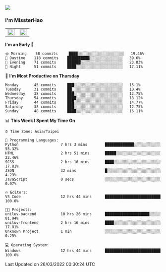 ![](https://komarev.com/ghpvc/?username=MissterHao&color=ff69b4)

### I'm MissterHao


<!-- Readme stats -->
<!-- https://github.com/anuraghazra/github-readme-stats -->
<table>
<tr>
    <td valign="top" width="50%">
    <img src="https://github-readme-stats.vercel.app/api?username=MissterHao&hide_border=true&show_icons=true&locale=en" align="left" style="width: 100%" />
    </td>
    <td valign="top" width="50%">
    <img src="https://github-readme-stats.vercel.app/api/top-langs?username=MissterHao&hide_border=true&show_icons=true&locale=en&layout=compact" align="left" style="width: 100%" />
    </td>
</tr>
</table>  


<!--START_SECTION:waka-->
**I'm an Early 🐤** 

```text
🌞 Morning    58 commits     ████░░░░░░░░░░░░░░░░░░░░░   19.46% 
🌆 Daytime    118 commits    ██████████░░░░░░░░░░░░░░░   39.6% 
🌃 Evening    71 commits     ██████░░░░░░░░░░░░░░░░░░░   23.83% 
🌙 Night      51 commits     ████░░░░░░░░░░░░░░░░░░░░░   17.11%

```
📅 **I'm Most Productive on Thursday** 

```text
Monday       45 commits     ███░░░░░░░░░░░░░░░░░░░░░░   15.1% 
Tuesday      31 commits     ██░░░░░░░░░░░░░░░░░░░░░░░   10.4% 
Wednesday    38 commits     ███░░░░░░░░░░░░░░░░░░░░░░   12.75% 
Thursday     54 commits     ████░░░░░░░░░░░░░░░░░░░░░   18.12% 
Friday       44 commits     ███░░░░░░░░░░░░░░░░░░░░░░   14.77% 
Saturday     38 commits     ███░░░░░░░░░░░░░░░░░░░░░░   12.75% 
Sunday       48 commits     ████░░░░░░░░░░░░░░░░░░░░░   16.11%

```


📊 **This Week I Spent My Time On** 

```text
⌚︎ Time Zone: Asia/Taipei

💬 Programming Languages: 
Python                   7 hrs 3 mins        █████████████░░░░░░░░░░░░   55.32% 
HTML                     2 hrs 51 mins       █████░░░░░░░░░░░░░░░░░░░░   22.46% 
SCSS                     2 hrs 16 mins       ████░░░░░░░░░░░░░░░░░░░░░   17.81% 
JSON                     32 mins             █░░░░░░░░░░░░░░░░░░░░░░░░   4.23% 
JavaScript               0 secs              ░░░░░░░░░░░░░░░░░░░░░░░░░   0.07%

🔥 Editors: 
VS Code                  12 hrs 44 mins      █████████████████████████   100.0%

🐱‍💻 Projects: 
uniluv-backend           10 hrs 26 mins      ████████████████████░░░░░   81.94% 
uniluv-frontend          2 hrs 16 mins       ████░░░░░░░░░░░░░░░░░░░░░   17.81% 
Unknown Project          1 min               ░░░░░░░░░░░░░░░░░░░░░░░░░   0.25%

💻 Operating System: 
Windows                  12 hrs 44 mins      █████████████████████████   100.0%

```


 Last Updated on 26/03/2022 00:30:24 UTC
<!--END_SECTION:waka-->

<!--
**MissterHao/MissterHao** is a ✨ _special_ ✨ repository because its `README.md` (this file) appears on your GitHub profile.

Here are some ideas to get you started:

- 🔭 I’m currently working on ...
- 🌱 I’m currently learning ...
- 👯 I’m looking to collaborate on ...
- 🤔 I’m looking for help with ...
- 💬 Ask me about ...
- 📫 How to reach me: ...
- 😄 Pronouns: ...
- ⚡ Fun fact: ...
-->
